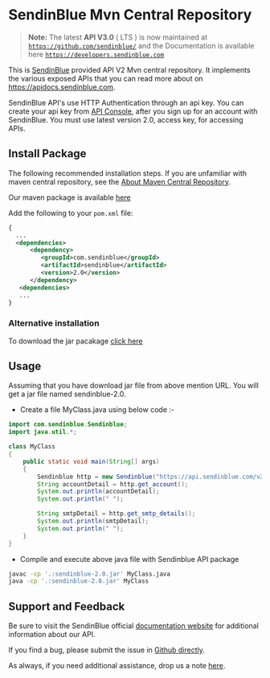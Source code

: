 # SendinBlue Mvn Central Repository

> **Note:** The latest **API V3.0** ( LTS ) is now maintained at <code>https://github.com/sendinblue/</code> and the Documentation is available here <code>https://developers.sendinblue.com</code>

This is [SendinBlue](https://www.sendinblue.com) provided API V2 Mvn central repository. It implements the various exposed APIs that you can read more about on https://apidocs.sendinblue.com.

SendinBlue API's use HTTP Authentication through an api key. You can create your api key from [API Console](https://my.sendinblue.com/advanced/apikey), after you sign up for an account with SendinBlue. You must use latest version 2.0, access key, for accessing APIs.


## Install Package

The following recommended installation steps. If you are unfamiliar with maven central repository, see the [About Maven Central Repository](https://www.tutorialspoint.com/maven/maven_repositories.htm).

Our maven package is available [here](http://search.maven.org/#search|ga|1|g:"com.sendinblue")

Add the following to your `pom.xml` file:

```xml
{
  ...
  <dependencies>
      <dependency>
         <groupId>com.sendinblue</groupId>
         <artifactId>sendinblue</artifactId>
         <version>2.0</version>
      </dependency>
   <dependencies>
   ...
}
```

### Alternative installation
To download the jar pacakage [click here](http://search.maven.org/#search|ga|1|g:"com.sendinblue")


## Usage

Assuming that you have download jar file from above mention URL. You will get a jar file named sendinblue-2.0.

* Create a file MyClass.java using below code :-

```java
import com.sendinblue.Sendinblue;
import java.util.*;

class MyClass
{
    public static void main(String[] args)
    {
    	Sendinblue http = new Sendinblue("https://api.sendinblue.com/v2.0","your_api_key");
	    String accountDetail = http.get_account();
	    System.out.println(accountDetail);
	    System.out.println(" ");

	    String smtpDetail = http.get_smtp_details();
	    System.out.println(smtpDetail);
	    System.out.println(" ");
    }
}
```

* Compile and execute above java file with Sendinblue API package

```bash 
javac -cp '.:sendinblue-2.0.jar' MyClass.java
java -cp '.:sendinblue-2.0.jar' MyClass
```

## Support and Feedback

Be sure to visit the SendinBlue official [documentation website](https://apidocs.sendinblue.com) for additional information about our API.

If you find a bug, please submit the issue in [Github directly](https://github.com/mailin-api/sendinblue-java-mvn/issues). 

As always, if you need additional assistance, drop us a note [here](https://apidocs.sendinblue.com/support/).
